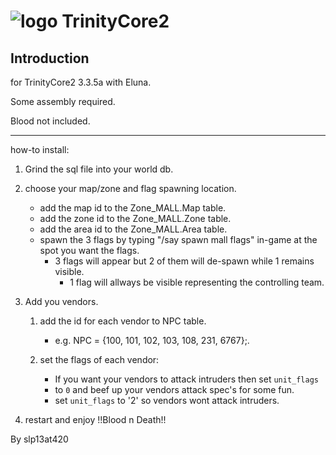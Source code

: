 # ![logo](http://www.trinitycore.org/f/public/style_images/1_trinitycore.png) TrinityCore2


## Introduction

for TrinityCore2 3.3.5a with Eluna.
 
 Some assembly required.
 
 Blood not included.

---------------------------------
how-to install:

1. Grind the sql file into your world db.

2. choose your map/zone and flag spawning location.

	* add the map id to the Zone_MALL.Map table.
	* add the zone id to the Zone_MALL.Zone table.
	* add the area id to the Zone_MALL.Area table.
	* spawn the 3 flags by typing "/say spawn mall flags" in-game at the spot you want the flags.
	  * 3 flags will appear but 2 of them will de-spawn while 1 remains visible.
	    * 1 flag will allways be visible representing the controlling team.

3. Add you vendors.

	1. add the id for each vendor to NPC table.
		* e.g. NPC = {100, 101, 102, 103, 108, 231, 6767};.
			

	2. set the flags of each vendor:
		* If you want your vendors to attack intruders then set `unit_flags`
		* to `0` and beef up your vendors attack spec's for some fun.
		* set `unit_flags` to '2' so vendors wont attack intruders.

4. restart and enjoy !!Blood n Death!!

By
slp13at420
